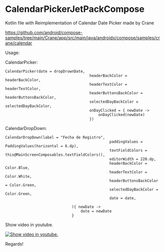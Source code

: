 # CalendarPickerJetPackCompose
Kotlin file with Reimplementation of Calendar Date Picker made by Crane

https://github.com/android/compose-samples/tree/main/Crane/app/src/main/java/androidx/compose/samples/crane/calendar

Usage:

CalendarPicker:
```
CalendarPicker(date = dropDrownDate,
                                      headerBackColor = headerBackColor,
                                      headerTextColor = headerTextColor,
                                      headerButtonsBackColor = headerButtonsBackColor,
                                      selectedDayBackColor = selectedDayBackColor,
                                      onDayClicked = { newDate ->                                          
                                          onDayClicked(newDate)
                                      })
 ```                                  
CalendarDropDown:
```
CalendarDropDown(label = "Fecha de Registro",
                                               paddingValues = PaddingValues(horizontal = 6.dp),
                                               textFieldColors = this@MainScreenComposables.textFieldColors(),
                                               editorWidth = 220.dp,
                                               headerBackColor = Color.Blue,
                                               headerTextColor = Color.White,
                                               headerButtonsBackColor = Color.Green,
                                               selectedDayBackColor = Color.Green,
                                               date = date,

                              ){ newDate ->
                                  date = newDate
                              }
```

Show video in youtube.

[![Show video in youtube.](https://img.youtube.com/vi/r2m9KNps4NY/hqdefault.jpg)](https://www.youtube.com/watch?v=r2m9KNps4NY)


Regards!
